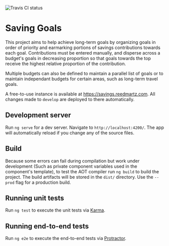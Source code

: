 ![Travis CI status](https://travis-ci.org/rmartz/saving-goals.svg?branch=develop)

# Saving Goals
This project aims to help achieve long-term goals by organizing goals in order of priority and earmarking portions of savings contributions towards each goal. Contributions must be entered manually, and disperse across a budget's goals in decreasing proportion so that goals towards the top receive the highest relative proportion of the contribution.

Multiple budgets can also be defined to maintain a parallel list of goals or to maintain independant budgets for certain areas, such as long-term travel goals.

A free-to-use instance is available at https://savings.reedmartz.com. All changes made to `develop` are deployed to there automatically.

## Development server

Run `ng serve` for a dev server. Navigate to `http://localhost:4200/`. The app will automatically reload if you change any of the source files.

## Build

Because some errors can fail during compilation but work under development (Such as private component variables used in the component's template), to test the AOT compiler run `ng build` to build the project. The build artifacts will be stored in the `dist/` directory. Use the `--prod` flag for a production build.

## Running unit tests

Run `ng test` to execute the unit tests via [Karma](https://karma-runner.github.io).

## Running end-to-end tests

Run `ng e2e` to execute the end-to-end tests via [Protractor](http://www.protractortest.org/).
